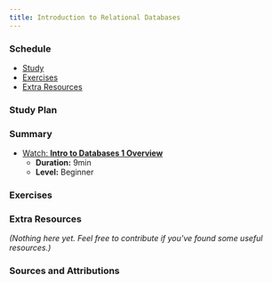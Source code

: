 ```yaml
---
title: Introduction to Relational Databases
---
```


### Schedule

  - [Study](#study-plan-NN)
  - [Exercises](#exercises-NN)
  - [Extra Resources](#extra-resources-NN)

### Study Plan

### Summary

  - [Watch: **Intro to Databases 1 Overview**](https://www.youtube.com/watch?v=D98mNPLccSg)
    - **Duration:** 9min
    - **Level:** Beginner

  <!-- TODO: INTEGRATE SLIDES FROM VIDEO 1  -->

  <!-- TODO: STUDY: Part 2: https://www.youtube.com/watch?v=8UGE0ec-xdo -->

  <!-- TODO: STUDY: Part 3: https://www.youtube.com/watch?v=mLWZ2Y10pBA -->

### Exercises

### Extra Resources

  _(Nothing here yet. Feel free to contribute if you've found some useful resources.)_

### Sources and Attributions